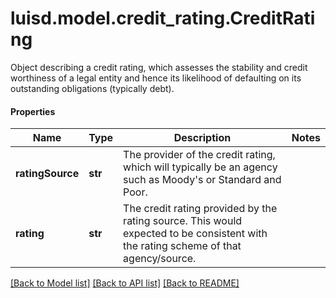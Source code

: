 # luisd.model.credit_rating.CreditRating

Object describing a credit rating,  which assesses the stability and credit worthiness of a legal entity  and hence its likelihood of defaulting on its outstanding obligations (typically debt).

#### Properties
Name | Type | Description | Notes
------------ | ------------- | ------------- | -------------
**ratingSource** | **str** | The provider of the credit rating, which will typically be an agency such as Moody&#x27;s or Standard and Poor. | 
**rating** | **str** | The credit rating provided by the rating source. This would expected to be consistent with the rating scheme of that agency/source. | 

[[Back to Model list]](../../README.md#documentation-for-models) [[Back to API list]](../../README.md#documentation-for-api-endpoints) [[Back to README]](../../README.md)

